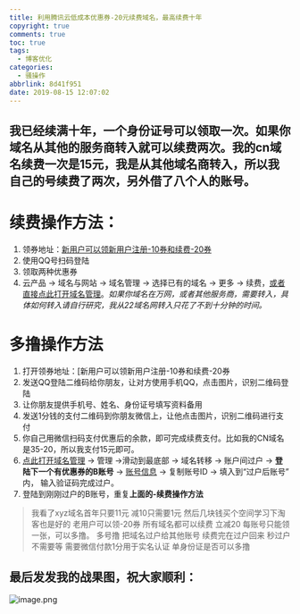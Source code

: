 ```yaml
---
title: 利用腾讯云低成本优惠券-20元续费域名，最高续费十年
copyright: true
comments: true
toc: true
tags:
  - 博客优化
categories:
  - 骚操作
abbrlink: 8d41f951
date: 2019-08-15 12:07:02
---
```




## 我已经续满十年，一个身份证号可以领取一次。如果你域名从其他的服务商转入就可以续费两次。我的cn域名续费一次是15元，我是从其他域名商转入，所以我自己的号续费了两次，另外借了八个人的账号。

# 续费操作方法：

1. 领券地址：[新用户可以领新用户注册-10券和续费-20券](https://buy.cloud.tencent.com/domain?from=consolehttps://buy.cloud.tencent.com/domain?from=console)
2. 使用QQ号扫码登陆
3. 领取两种优惠券
4. 云产品 -> 域名与网站 -> 域名管理 -> 选择已有的域名 -> 更多 -> 续费，[或者直接点此打开域名管理](https://console.cloud.tencent.com/domain/mydomain)。*如果你域名在万网，或者其他服务商，需要转入，具体如何转入请自行研究，我从22域名网转入只花了不到十分钟的时间。*

# 多撸操作方法

1. 打开领券地址：[新用户可以领新用户注册-10券和续费-20券
2. 发送QQ登陆二维码给你朋友，让对方使用手机QQ，点击图片，识别二维码登陆
3. 让你朋友提供手机号、姓名、身份证号填写资料备用
4. 发送1分钱的支付二维码到你朋友微信上，让他点击图片，识别二维码进行支付
5. 你自己用微信扫码支付优惠后的余款，即可完成续费支付。比如我的CN域名是35-20，所以我支付15元即可。
6. [点此打开域名管理](https://console.cloud.tencent.com/domain/mydomain)  -> 管理 ->滑动到最底部 -> 域名转移 -> 账户间过户  -> **登陆下一个有优惠券的B账号**  -> [账号信息](https://console.cloud.tencent.com/developer)  -> 复制账号ID  -> 填入到“过户后账号” 内， 输入验证码完成过户。
7. 登陆到刚刚过户的B账号，重复**上面的-续费操作方法**

> 我看了xyz域名首年只要11元 减10只需要1元
> 然后几块钱买个空间学习下淘客也是好的
> 老用户可以领-20券   所有域名都可以续费  立减20
> 每账号只能领一张，可以多撸。
> 多号撸 把域名过户给其他账号 续费完在过户回来  秒过户不需要等
> 需要微信付款1分用于实名认证 单身份证是否可以多撸

## 最后发发我的战果图，祝大家顺利：

![image.png](https://i.loli.net/2019/08/15/Zk72jYuMSNvXWyU.png)